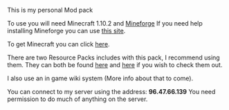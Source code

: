 This is my personal Mod pack

To use you will need Minecraft 1.10.2 and [Mineforge](http://files.minecraftforge.net/maven/net/minecraftforge/forge/index_1.10.2.html#Downloads) 
If you need help installing Mineforge you can use [this site](http://www.wikihow.com/Install-Minecraft-Forge). 

To get Minecraft you can click [here](http://www.wikihow.com/Download-Minecraft).

There are two Resource Packs includes with this pack, I recommend using them. They can both be found [here](https://mods.curse.com/texture-packs/minecraft/equanimity-32x) and [here](http://f32.me/) if you wish to check them out.

I also use an in game wiki system (More info about that to come).

You can connect to my server using the address: **96.47.66.139**  You need permission to do much of anything on the server.



